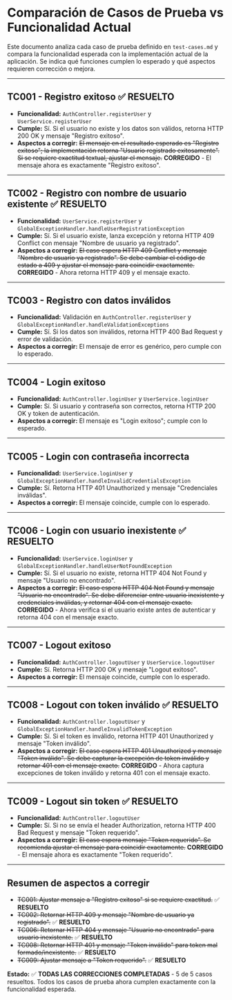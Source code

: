 # Comparación de Casos de Prueba vs Funcionalidad Actual

Este documento analiza cada caso de prueba definido en `test-cases.md` y compara la funcionalidad esperada con la implementación actual de la aplicación. Se indica qué funciones cumplen lo esperado y qué aspectos requieren corrección o mejora.

---

## TC001 - Registro exitoso ✅ RESUELTO
- **Funcionalidad:** `AuthController.registerUser` y `UserService.registerUser`
- **Cumple:** Sí. Si el usuario no existe y los datos son válidos, retorna HTTP 200 OK y mensaje "Registro exitoso".
- **Aspectos a corregir:** ~~El mensaje en el resultado esperado es "Registro exitoso"; la implementación retorna "Usuario registrado exitosamente". Si se requiere exactitud textual, ajustar el mensaje.~~ **CORREGIDO** - El mensaje ahora es exactamente "Registro exitoso".

---

## TC002 - Registro con nombre de usuario existente ✅ RESUELTO
- **Funcionalidad:** `UserService.registerUser` y `GlobalExceptionHandler.handleUserRegistrationException`
- **Cumple:** Sí. Si el usuario existe, lanza excepción y retorna HTTP 409 Conflict con mensaje "Nombre de usuario ya registrado".
- **Aspectos a corregir:** ~~El caso espera HTTP 409 Conflict y mensaje "Nombre de usuario ya registrado". Se debe cambiar el código de estado a 409 y ajustar el mensaje para coincidir exactamente.~~ **CORREGIDO** - Ahora retorna HTTP 409 y el mensaje exacto.

---

## TC003 - Registro con datos inválidos
- **Funcionalidad:** Validación en `AuthController.registerUser` y `GlobalExceptionHandler.handleValidationExceptions`
- **Cumple:** Sí. Si los datos son inválidos, retorna HTTP 400 Bad Request y error de validación.
- **Aspectos a corregir:** El mensaje de error es genérico, pero cumple con lo esperado.

---

## TC004 - Login exitoso
- **Funcionalidad:** `AuthController.loginUser` y `UserService.loginUser`
- **Cumple:** Sí. Si usuario y contraseña son correctos, retorna HTTP 200 OK y token de autenticación.
- **Aspectos a corregir:** El mensaje es "Login exitoso"; cumple con lo esperado.

---

## TC005 - Login con contraseña incorrecta
- **Funcionalidad:** `UserService.loginUser` y `GlobalExceptionHandler.handleInvalidCredentialsException`
- **Cumple:** Sí. Retorna HTTP 401 Unauthorized y mensaje "Credenciales inválidas".
- **Aspectos a corregir:** El mensaje coincide, cumple con lo esperado.

---

## TC006 - Login con usuario inexistente ✅ RESUELTO
- **Funcionalidad:** `UserService.loginUser` y `GlobalExceptionHandler.handleUserNotFoundException`
- **Cumple:** Sí. Si el usuario no existe, retorna HTTP 404 Not Found y mensaje "Usuario no encontrado".
- **Aspectos a corregir:** ~~El caso espera HTTP 404 Not Found y mensaje "Usuario no encontrado". Se debe diferenciar entre usuario inexistente y credenciales inválidas, y retornar 404 con el mensaje exacto.~~ **CORREGIDO** - Ahora verifica si el usuario existe antes de autenticar y retorna 404 con el mensaje exacto.

---

## TC007 - Logout exitoso
- **Funcionalidad:** `AuthController.logoutUser` y `UserService.logoutUser`
- **Cumple:** Sí. Retorna HTTP 200 OK y mensaje "Logout exitoso".
- **Aspectos a corregir:** El mensaje coincide, cumple con lo esperado.

---

## TC008 - Logout con token inválido ✅ RESUELTO
- **Funcionalidad:** `AuthController.logoutUser` y `GlobalExceptionHandler.handleInvalidTokenException`
- **Cumple:** Sí. Si el token es inválido, retorna HTTP 401 Unauthorized y mensaje "Token inválido".
- **Aspectos a corregir:** ~~El caso espera HTTP 401 Unauthorized y mensaje "Token inválido". Se debe capturar la excepción de token inválido y retornar 401 con el mensaje exacto.~~ **CORREGIDO** - Ahora captura excepciones de token inválido y retorna 401 con el mensaje exacto.

---

## TC009 - Logout sin token ✅ RESUELTO
- **Funcionalidad:** `AuthController.logoutUser`
- **Cumple:** Sí. Si no se envía el header Authorization, retorna HTTP 400 Bad Request y mensaje "Token requerido".
- **Aspectos a corregir:** ~~El caso espera mensaje "Token requerido". Se recomienda ajustar el mensaje para coincidir exactamente.~~ **CORREGIDO** - El mensaje ahora es exactamente "Token requerido".

---

## Resumen de aspectos a corregir
- ~~TC001: Ajustar mensaje a "Registro exitoso" si se requiere exactitud.~~ ✅ **RESUELTO**
- ~~TC002: Retornar HTTP 409 y mensaje "Nombre de usuario ya registrado".~~ ✅ **RESUELTO**
- ~~TC006: Retornar HTTP 404 y mensaje "Usuario no encontrado" para usuario inexistente.~~ ✅ **RESUELTO**
- ~~TC008: Retornar HTTP 401 y mensaje "Token inválido" para token mal formado/inexistente.~~ ✅ **RESUELTO**
- ~~TC009: Ajustar mensaje a "Token requerido".~~ ✅ **RESUELTO**

**Estado:** ✅ **TODAS LAS CORRECCIONES COMPLETADAS** - 5 de 5 casos resueltos. Todos los casos de prueba ahora cumplen exactamente con la funcionalidad esperada.
